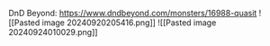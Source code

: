 DnD Beyond: https://www.dndbeyond.com/monsters/16988-quasit
![[Pasted image 20240920205416.png]]
![[Pasted image 20240924010029.png]]